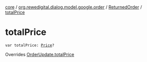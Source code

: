 [core](../../index.md) / [org.rewedigital.dialog.model.google.order](../index.md) / [ReturnedOrder](index.md) / [totalPrice](./total-price.md)

# totalPrice

`var totalPrice: `[`Price`](../-price/index.md)`?`

Overrides [OrderUpdate.totalPrice](../-order-update/total-price.md)

